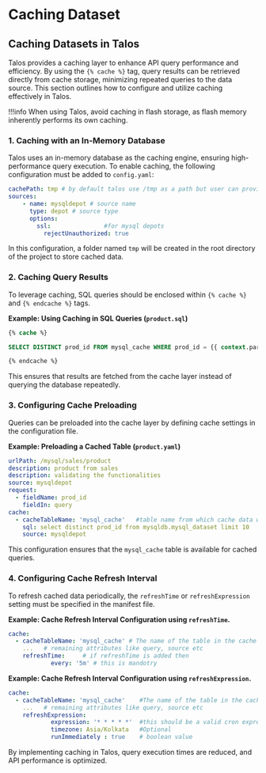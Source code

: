 # Caching Dataset

## **Caching Datasets in Talos**

Talos provides a caching layer to enhance API query performance and efficiency. By using the `{% cache %}` tag, query results can be retrieved directly from cache storage, minimizing repeated queries to the data source. This section outlines how to configure and utilize caching effectively in Talos.

!!!info
    When using Talos, avoid caching in flash storage, as flash memory inherently performs its own caching.
    

### **1. Caching with an In-Memory Database**

Talos uses an in-memory database as the caching engine, ensuring high-performance query execution. To enable caching, the following configuration must be added to `config.yaml`:

```yaml
cachePath: tmp # by default talos use /tmp as a path but user can provide its own path
sources:
	- name: mysqldepot # source name
	  type: depot # source type
	  options:
	    ssl:               #for mysql depots
	      rejectUnauthorized: true
```

In this configuration, a folder named `tmp` will be created in the root directory of the project to store cached data.

### **2. Caching Query Results**

To leverage caching, SQL queries should be enclosed within `{% cache %}` and `{% endcache %}` tags.

**Example: Using Caching in SQL Queries (`product.sql`)**

```sql
{% cache %}

SELECT DISTINCT prod_id FROM mysql_cache WHERE prod_id = {{ context.params.prod_id}}

{% endcache %}
```

This ensures that results are fetched from the cache layer instead of querying the database repeatedly.

### **3. Configuring Cache Preloading**

Queries can be preloaded into the cache layer by defining cache settings in the configuration file.

**Example: Preloading a Cached Table (`product.yaml`)**

```yaml
urlPath: /mysql/sales/product
description: product from sales
description: validating the functionalities
source: mysqldepot
request:
  - fieldName: prod_id
    fieldIn: query
cache:
  - cacheTableName: 'mysql_cache'   #table name from which cache data will be selected
    sql: select distinct prod_id from mysqldb.mysql_dataset limit 10
    source: mysqldepot

```

This configuration ensures that the `mysql_cache` table is available for cached queries.

### **4. Configuring Cache Refresh Interval**

To refresh cached data periodically, the `refreshTime` or `refreshExpression` setting must be specified in the manifest file.

**Example: Cache Refresh Interval Configuration using `refreshTime`.**

```yaml
cache:
  - cacheTableName: 'mysql_cache' # The name of the table in the cache layer storage
    ...   # remaining attributes like query, source etc
    refreshTime:     # if refreshTime is added then
            every: '5m' # this is mandotry
```

**Example: Cache Refresh Interval Configuration using `refreshExpression`.**

```yaml
cache:
  - cacheTableName: 'mysql_cache'    #The name of the table in the cache layer storage
    ...   # remaining attributes like query, source etc
    refreshExpression: 
            expression: '* * * * *'  #this should be a valid cron expression and should be a string
            timezone: Asia/Kolkata   #Optional 
            runImmediately : true    # boolean value
```

By implementing caching in Talos, query execution times are reduced, and API performance is optimized.